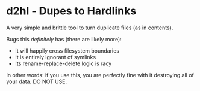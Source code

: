 # d2hl - Dupes to Hardlinks

A very simple and brittle tool to turn duplicate files (as in contents).

Bugs this *definitely* has (there are likely more):

- It will happily cross filesystem boundaries
- It is entirely ignorant of symlinks
- Its rename-replace-delete logic is racy

In other words: if you use this, you are perfectly fine with it destroying
all of your data. DO NOT USE.
